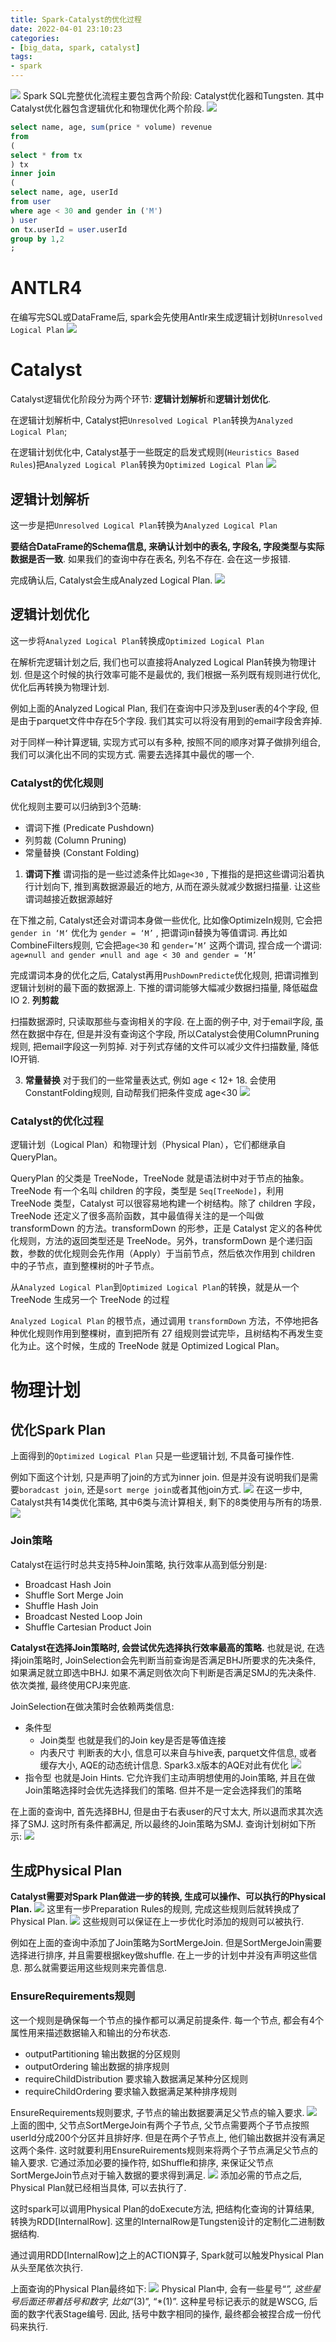 ```yaml
---
title: Spark-Catalyst的优化过程
date: 2022-04-01 23:10:23
categories:
- [big_data, spark, catalyst]
tags: 
- spark
---
```

![](https://raw.githubusercontent.com/liunaijie/images/master/202308121612524.png)
Spark SQL完整优化流程主要包含两个阶段: Catalyst优化器和Tungsten. 其中Catalyst优化器包含逻辑优化和物理优化两个阶段.
![](https://raw.githubusercontent.com/liunaijie/images/master/202308121612866.png)
```SQL
select name, age, sum(price * volume) revenue
from 
(
select * from tx
) tx
inner join 
(
select name, age, userId
from user 
where age < 30 and gender in ('M')
) user
on tx.userId = user.userId
group by 1,2
;
```
# ANTLR4

在编写完SQL或DataFrame后, spark会先使用Antlr来生成逻辑计划树`Unresolved Logical Plan`
![](https://raw.githubusercontent.com/liunaijie/images/master/202308121612334.png)
# Catalyst

Catalyst逻辑优化阶段分为两个环节: **逻辑计划解析**和**逻辑计划优化**.

在逻辑计划解析中, Catalyst把`Unresolved Logical Plan`转换为`Analyzed Logical Plan`;

在逻辑计划优化中, Catalyst基于一些既定的启发式规则(`Heuristics Based Rules`)把`Analyzed Logical Plan`转换为`Optimized Logical Plan`
![](https://raw.githubusercontent.com/liunaijie/images/master/202308121612897.png)

## 逻辑计划解析

这一步是把`Unresolved Logical Plan`转换为`Analyzed Logical Plan`

**要结合DataFrame的Schema信息, 来确认计划中的表名, 字段名, 字段类型与实际数据是否一致**. 如果我们的查询中存在表名, 列名不存在. 会在这一步报错.

完成确认后, Catalyst会生成Analyzed Logical Plan.
![](https://raw.githubusercontent.com/liunaijie/images/master/202308121613704.png)

## 逻辑计划优化

这一步将`Analyzed Logical Plan`转换成`Optimized Logical Plan`

在解析完逻辑计划之后, 我们也可以直接将Analyzed Logical Plan转换为物理计划. 但是这个时候的执行效率可能不是最优的, 我们根据一系列既有规则进行优化, 优化后再转换为物理计划.

例如上面的Analyzed Logical Plan, 我们在查询中只涉及到user表的4个字段, 但是由于parquet文件中存在5个字段. 我们其实可以将没有用到的email字段舍弃掉.

对于同样一种计算逻辑, 实现方式可以有多种, 按照不同的顺序对算子做排列组合, 我们可以演化出不同的实现方式. 需要去选择其中最优的哪一个.

### Catalyst的优化规则

优化规则主要可以归纳到3个范畴:

-   谓词下推 (Predicate Pushdown)
-   列剪裁 (Column Pruning)
-   常量替换 (Constant Folding)

1.  **谓词下推**
谓词指的是一些过滤条件比如`age<30` , 下推指的是把这些谓词沿着执行计划向下, 推到离数据源最近的地方, 从而在源头就减少数据扫描量. 让这些谓词越接近数据源越好

在下推之前, Catalyst还会对谓词本身做一些优化, 比如像OptimizeIn规则, 它会把`gender in ‘M‘` 优化为 `gender = ‘M’` , 把谓词in替换为等值谓词. 再比如CombineFilters规则, 它会把`age<30` 和 `gender=’M’` 这两个谓词, 捏合成一个谓词: `age≠null and gender ≠null and age < 30 and gender = ‘M’`

完成谓词本身的优化之后, Catalyst再用`PushDownPredicte`优化规则, 把谓词推到逻辑计划树的最下面的数据源上. 下推的谓词能够大幅减少数据扫描量, 降低磁盘IO
2.  **列剪裁**

扫描数据源时, 只读取那些与查询相关的字段.
在上面的例子中, 对于email字段, 虽然在数据中存在, 但是并没有查询这个字段, 所以Catalyst会使用ColumnPruning规则, 把email字段这一列剪掉. 对于列式存储的文件可以减少文件扫描数量, 降低IO开销.

3.  **常量替换**
对于我们的一些常量表达式, 例如 age < 12+ 18. 会使用ConstantFolding规则, 自动帮我们把条件变成 age<30
![](https://raw.githubusercontent.com/liunaijie/images/master/202308121613785.png)

### Catalyst的优化过程

逻辑计划（Logical Plan）和物理计划（Physical Plan），它们都继承自 QueryPlan。

QueryPlan 的父类是 TreeNode，TreeNode 就是语法树中对于节点的抽象。TreeNode 有一个名叫 children 的字段，类型是 `Seq[TreeNode]`，利用 TreeNode 类型，Catalyst 可以很容易地构建一个树结构。除了 children 字段，TreeNode 还定义了很多高阶函数，其中最值得关注的是一个叫做 transformDown 的方法。transformDown 的形参，正是 Catalyst 定义的各种优化规则，方法的返回类型还是 TreeNode。另外，transformDown 是个递归函数，参数的优化规则会先作用（Apply）于当前节点，然后依次作用到 children 中的子节点，直到整棵树的叶子节点。

从`Analyzed Logical Plan`到`Optimized Logical Plan`的转换，就是从一个 TreeNode 生成另一个 TreeNode 的过程

`Analyzed Logical Plan` 的根节点，通过调用 `transformDown` 方法，不停地把各种优化规则作用到整棵树，直到把所有 27 组规则尝试完毕，且树结构不再发生变化为止。这个时候，生成的 TreeNode 就是 Optimized Logical Plan。

# 物理计划

## 优化Spark Plan

上面得到的`Optimized Logical Plan` 只是一些逻辑计划, 不具备可操作性.

例如下面这个计划, 只是声明了join的方式为inner join. 但是并没有说明我们是需要`boradcast join`, 还是`sort merge join`或者其他join方式.
![](https://raw.githubusercontent.com/liunaijie/images/master/202308121613542.png)
在这一步中, Catalyst共有14类优化策略, 其中6类与流计算相关, 剩下的8类使用与所有的场景.
![](https://raw.githubusercontent.com/liunaijie/images/master/202308121613988.png)
### Join策略

Catalyst在运行时总共支持5种Join策略, 执行效率从高到低分别是:

-   Broadcast Hash Join
-   Shuffle Sort Merge Join
-   Shuffle Hash Join
-   Broadcast Nested Loop Join
-   Shuffle Cartesian Product Join

**Catalyst在选择Join策略时, 会尝试优先选择执行效率最高的策略.** 也就是说, 在选择join策略时, JoinSelection会先判断当前查询是否满足BHJ所要求的先决条件, 如果满足就立即选中BHJ. 如果不满足则依次向下判断是否满足SMJ的先决条件. 依次类推, 最终使用CPJ来兜底.

JoinSelection在做决策时会依赖两类信息:
-   条件型
    -   Join类型
        也就是我们的Join key是否是等值连接
    -   内表尺寸
        判断表的大小, 信息可以来自与hive表, parquet文件信息, 或者缓存大小, AQE的动态统计信息.
        Spark3.x版本的AQE对此有优化
![](https://raw.githubusercontent.com/liunaijie/images/master/202308121614130.png)
-   指令型
    也就是Join Hints. 它允许我们主动声明想使用的Join策略, 并且在做Join策略选择时会优先选择我们的策略. 但并不是一定会选择我们的策略

在上面的查询中, 首先选择BHJ, 但是由于右表user的尺寸太大, 所以退而求其次选择了SMJ. 这时所有条件都满足, 所以最终的Join策略为SMJ. 查询计划树如下所示:
![](https://raw.githubusercontent.com/liunaijie/images/master/202308121614000.png)
## 生成Physical Plan

**Catalyst需要对Spark Plan做进一步的转换, 生成可以操作、可以执行的Physical Plan.**
![](https://raw.githubusercontent.com/liunaijie/images/master/202308121614425.png)
这里有一步Preparation Rules的规则, 完成这些规则后就转换成了Physical Plan.
![](https://raw.githubusercontent.com/liunaijie/images/master/202308121614161.png)
这些规则可以保证在上一步优化时添加的规则可以被执行.

例如在上面的查询中添加了Join策略为SortMergeJoin. 但是SortMergeJoin需要选择进行排序, 并且需要根据key做shuffle. 在上一步的计划中并没有声明这些信息. 那么就需要运用这些规则来完善信息.

### EnsureRequirements规则
这一个规则是确保每一个节点的操作都可以满足前提条件.
每一个节点, 都会有4个属性用来描述数据输入和输出的分布状态.
-   outputPartitioning 输出数据的分区规则
-   outputOrdering 输出数据的排序规则
-   requireChildDistribution 要求输入数据满足某种分区规则
-   requireChildOrdering 要求输入数据满足某种排序规则

EnsureRequirements规则要求, 子节点的输出数据要满足父节点的输入要求.
![](https://raw.githubusercontent.com/liunaijie/images/master/202308121615893.png)
上面的图中, 父节点SortMergeJoin有两个子节点, 父节点需要两个子节点按照userId分成200个分区并且排好序. 但是在两个子节点上, 他们输出数据并没有满足这两个条件. 这时就要利用EnsureRuirements规则来将两个子节点满足父节点的输入要求. 它通过添加必要的操作符, 如Shuffle和排序, 来保证父节点SortMergeJoin节点对于输入数据的要求得到满足.
![](https://raw.githubusercontent.com/liunaijie/images/master/202308121615691.png)
添加必需的节点之后, Physical Plan就已经相当具体, 可以去执行了.

这时spark可以调用Physical Plan的doExecute方法, 把结构化查询的计算结果, 转换为RDD\[InternalRow]. 这里的InternalRow是Tungsten设计的定制化二进制数据结构.

通过调用RDD\[InternalRow]之上的ACTION算子, Spark就可以触发Physical Plan从头至尾依次执行.

上面查询的Physical Plan最终如下:
![](https://raw.githubusercontent.com/liunaijie/images/master/202308121615045.png)
Physical Plan中, 会有一些星号“*”, 这些星号后面还带着括号和数字, 比如“*(3)”, “*(1)”. 这种星号标记表示的就是WSCG, 后面的数字代表Stage编号. 因此, 括号中数字相同的操作, 最终都会被捏合成一份代码来执行.